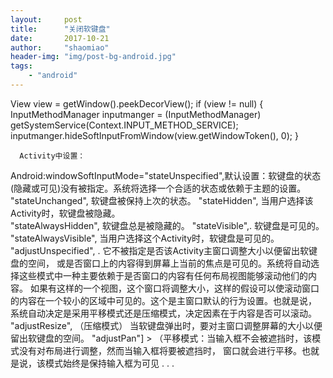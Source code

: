 ```yaml
---
layout:     post
title:      "关闭软键盘"
date:       2017-10-21
author:     "shaomiao"
header-img: "img/post-bg-android.jpg"
tags:
    - "android"
---
```

View view = getWindow().peekDecorView();
        if (view != null) {
            InputMethodManager inputmanger = (InputMethodManager) getSystemService(Context.INPUT_METHOD_SERVICE);
            inputmanger.hideSoftInputFromWindow(view.getWindowToken(), 0);
        }



      Activity中设置：
Android:windowSoftInputMode="stateUnspecified",默认设置：软键盘的状态(隐藏或可见)没有被指定。系统将选择一个合适的状态或依赖于主题的设置。                                     
   "stateUnchanged", 软键盘被保持上次的状态。 "stateHidden", 当用户选择该Activity时，软键盘被隐藏。                                       
"stateAlwaysHidden", 软键盘总是被隐藏的。
"stateVisible",. 软键盘是可见的。                                      
  "stateAlwaysVisible", 当用户选择这个Activity时，软键盘是可见的。
"adjustUnspecified", . 它不被指定是否该Activity主窗口调整大小以便留出软键盘的空间， 或是否窗口上的内容得到屏幕上当前的焦点是可见的。系统将自动选择这些模式中一种主要依赖于是否窗口的内容有任何布局视图能够滚动他们的内容。 如果有这样的一个视图，这个窗口将调整大小，这样的假设可以使滚动窗口的内容在一个较小的区域中可见的。这个是主窗口默认的行为设置。也就是说， 系统自动决定是采用平移模式还是压缩模式，决定因素在于内容是否可以滚动。                                        "adjustResize", （压缩模式） 当软键盘弹出时，要对主窗口调整屏幕的大小以便留出软键盘的空间。 "adjustPan"] > （平移模式：当输入框不会被遮挡时，该模式没有对布局进行调整，然而当输入框将要被遮挡时， 窗口就会进行平移。也就是说，该模式始终是保持输入框为可见      . . .
